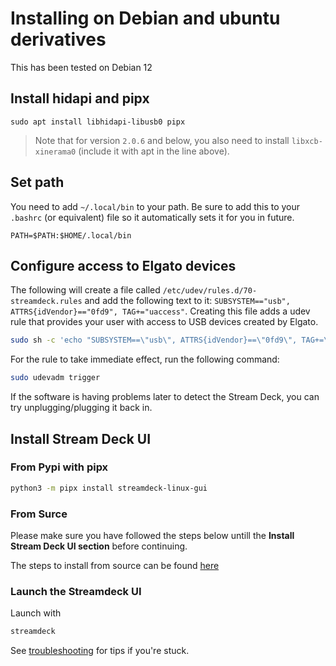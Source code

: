 # Installing on Debian and ubuntu derivatives
This has been tested on Debian 12

## Install hidapi and pipx
``` console
sudo apt install libhidapi-libusb0 pipx
```

> Note that for version `2.0.6` and below, you also need to install `libxcb-xinerama0` (include it with apt in the line above). 
## Set path
You need to add `~/.local/bin` to your path. Be sure to add this to your `.bashrc` (or equivalent) file so it automatically sets it for you in future.
``` console
PATH=$PATH:$HOME/.local/bin
```


## Configure access to Elgato devices
The following will create a file called `/etc/udev/rules.d/70-streamdeck.rules` and add the following text to it: `SUBSYSTEM=="usb", ATTRS{idVendor}=="0fd9", TAG+="uaccess"`. Creating this file adds a udev rule that provides your user with access to USB devices created by Elgato.
``` bash
sudo sh -c 'echo "SUBSYSTEM==\"usb\", ATTRS{idVendor}==\"0fd9\", TAG+=\"uaccess\"" > /etc/udev/rules.d/70-streamdeck.rules'
```
For the rule to take immediate effect, run the following command:
``` bash
sudo udevadm trigger
```
If the software is having problems later to detect the Stream Deck, you can try unplugging/plugging it back in.

## Install Stream Deck UI

### From Pypi with pipx
```bash
python3 -m pipx install streamdeck-linux-gui
```

### From Surce 
Please make sure you have followed the steps below untill the **Install Stream Deck UI section** before continuing.


The steps to install from source can be found [here](source.md)


### Launch the Streamdeck UI
Launch with
```bash
streamdeck
```

See [troubleshooting](../troubleshooting.md) for tips if you're stuck.
